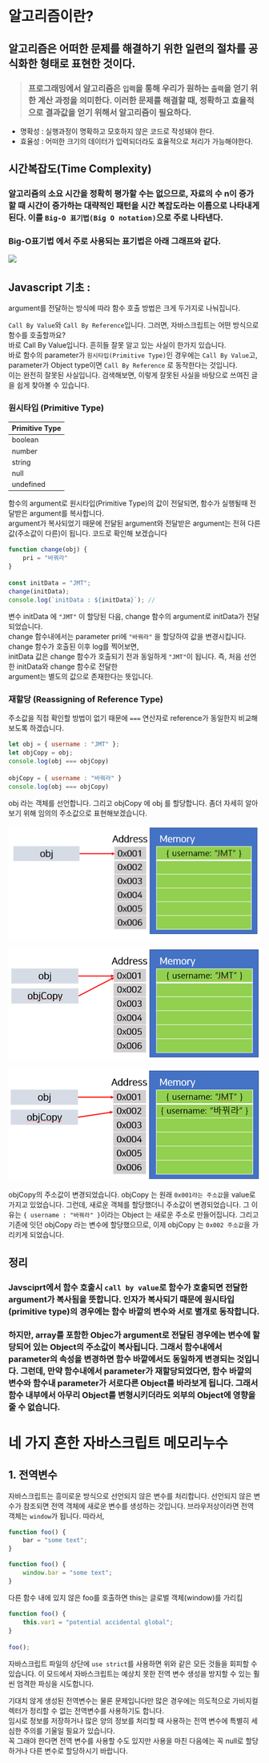 # **알고리즘이란?**

## **알고리즘은 어떠한 문제를 해결하기 위한 일련의 절차를 공식화한 형태로 표현한 것이다.**

> ### 프로그래밍에서 알고리즘은 `입력`을 통해 우리가 원하는 `출력`을 얻기 위한 계산 과정을 의미한다. 이러한 문제를 해결할 때, 정확하고 효율적으로 결과값을 얻기 위해서 알고리즘이 필요하다.

- 명확성 : 실행과정이 명확하고 모호하지 않은 코드로 작성돼야 한다.
- 효율성 : 어떠한 크기의 데이터가 입력되더라도 효율적으로 처리가 가능해야한다.


## **시간복잡도(Time Complexity)**

### 알고리즘의 소요 시간을 정확히 평가할 수는 없으므로, 자료의 수 n이 증가할 때 시간이 증가하는 대략적인 패턴을 시간 복잡도라는 이름으로 나타내게 된다. 이를 `Big-O 표기법(Big O notation)`으로 주로 나타낸다. 



### Big-O표기법 에서 주로 사용되는 표기법은 아래 그래프와 같다.

![](https://t1.daumcdn.net/cfile/tistory/99EF1E395C7EB4B601)


## **Javascript 기초 :**

argument를 전달하는 방식에 따라 함수 호출 방법은 크게 두가지로 나눠집니다. 

`Call By Value`와 `Call By Reference`입니다. 그러면, 자바스크립트는 어떤 방식으로 함수를 호출할까요?  
바로 Call By Value입니다. 흔히들 잘못 알고 있는 사실이 한가지 있습니다.  
바로 함수의 parameter가 `원시타입(Primitive Type)`인 경우에는 `Call By Value`고, parameter가 Object type이면 `Call By Reference` 로 동작한다는 것입니다.  
이는 완전히 잘못된 사실입니다. 검색해보면, 이렇게 잘못된 사실을 바탕으로 쓰여진 글을 쉽게 찾아볼 수 있습니다.


### **원시타입 (Primitive Type)**

| Primitive Type |
| :------------- |
| boolean        |
| number         |
| string         |
| null           |
| undefined      |

함수의 argument로 원시타입(Primitive Type)의 값이 전달되면, 함수가 실행될때 전달받은 argument를 복사합니다.  
argument가 복사되었기 때문에 전달된 argument와 전달받은 argument는 전혀 다른 값(주소값이 다른)이 됩니다. 코드로 확인해 보겠습니다

```javascript
function change(obj) {
    pri = "바꿔라"
}

const initData = "JMT";
change(initData);
console.log(`initData : ${initData}`); //
```

변수 initData 에 `"JMT"` 이 할당된 다음, change 함수의 argument로 initData가 전달되었습니다.  
change 함수내에서는 parameter pri에 `"바꿔라"` 을 할당하여 값을 변경시킵니다. change 함수가 호출된 이후 log를 찍어보면,  
initData 값은 change 함수가 호출되기 전과 동일하게 `"JMT"`이 됩니다. 즉, 처음 선언한 initData와 change 함수로 전달한  
argument는 별도의 값으로 존재한다는 뜻입니다.


### **재할당 (Reassigning of Reference Type)**

주소값을 직접 확인할 방법이 없기 때문에 `===` 연산자로 reference가 동일한지 비교해보도록 하겠습니다.

```javascript
let obj = { username : "JMT" };
let objCopy = obj;
console.log(obj === objCopy)

objCopy = { username : "바꿔라" }
console.log(obj === objCopy)
```

obj 라는 객체를 선언합니다. 그리고 objCopy 에 obj 를 할당합니다. 좀더 자세히 알아보기 위해 임의의 주소값으로 표현해보겠습니다.

![](../image/lec001/image001.png)

![](../image/lec001/image002.png)

![](../image/lec001/image003.png)


objCopy의 주소값이 변경되었습니다. objCopy 는 원래 `0x001라는 주소값`을 value로 가지고 있었습니다. 그런데, 새로운 객체를 할당했더니 주소값이 변경되었습니다. 그 이유는 `{ username : "바꿔라" }`이라는 Object 는 새로운 주소로 만들어집니다. 그리고 기존에 잇던 objCopy 라는 변수에 할당했으므로, 이제 objCopy 는 `0x002 주소값`을 가리키게 되었습니다. 



## **정리**

### Javsciprt에서 함수 호출시 `call by value`로 함수가 호출되면 전달한 argument가 복사됨을 뜻합니다. 인자가 복사되기 때문에 원시타입(primitive type)의 경우에는 함수 바깥의 변수와 서로 별개로 동작합니다. 

### 하지만, array를 포함한 Objec가 argument로 전달된 경우에는 변수에 할당되어 있는 Object의 주소값이 복사됩니다. 그래서 함수내에서 parameter의 속성을 변경하면 함수 바깥에서도 동일하게 변경되는 것입니다. 그런데, 만약 함수내에서 parameter가 재할당되었다면, 함수 바깥의 변수와 함수내 parameter가 서로다른 Object를 바라보게 됩니다. 그래서 함수 내부에서 아무리 Object를 변형시키더라도 외부의 Object에 영향을 줄 수 없습니다.





# **네 가지 흔한 자바스크립트 메모리누수**

## **1. 전역변수**

자바스크립트는 흥미로운 방식으로 선언되지 않은 변수를 처리합니다. 선언되지 않은 변수가 참조되면 전역 객체에 새로운 변수를 생성하는 것입니다. 브라우저상이라면 전역 객체는 `window`가 됩니다. 따라서,


```javascript
function foo() {
    bar = "some text";
}
```


```javascript
function foo() {
    window.bar = "some text";
}
```



다른 함수 내에 있지 않은 foo를 호출하면 this는 글로벌 객체(window)를 가리킴
```javascript
function foo() {
    this.var1 = "potential accidental global";
}

foo();
```


자바스크립트 파일의 상단에 `use strict`를 사용하면 위와 같은 모든 것들을 회피할 수 있습니다. 이 모드에서 자바스크립트는 예상치 못한 전역 변수 생성을 방지할 수 있는 훨씬 엄격한 파싱을 시도합니다.


기대치 않게 생성된 전역변수는 물론 문제입니다만 많은 경우에는 의도적으로 가비지컬렉터가 정리할 수 없는 전역변수를 사용하기도 합니다.  
임시로 정보를 저장하거나 많은 양의 정보를 처리할 때 사용하는 전역 변수에 특별히 세심한 주의를 기울일 필요가 있습니다.  
꼭 그래야 한다면 전역 변수를 사용할 수도 있지만 사용을 마친 다음에는 꼭 null로 할당하거나 다른 변수로 할당하시기 바랍니다.